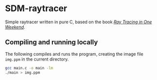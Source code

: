 # SDM-raytracer

Simple raytracer written in pure C, based on the book [_Ray Tracing in One Weekend_](https://raytracing.github.io/books/RayTracingInOneWeekend.html).

## Compiling and running locally
The following compiles and runs the program, creating the image file `img.ppm` in the current directory.

```bash
gcc main.c -o main -lm
./main > img.ppm
```
